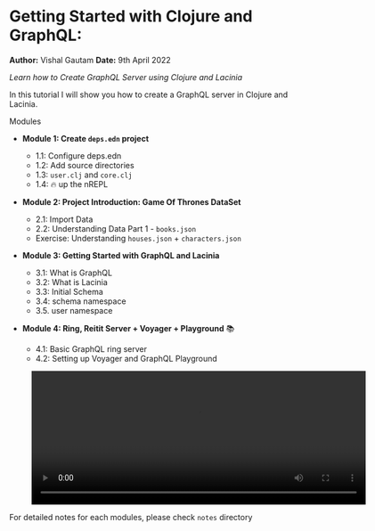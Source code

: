 # Getting Started with Clojure and GraphQL:

**Author:** Vishal Gautam
**Date:** 9th April 2022

*Learn how to Create GraphQL Server using Clojure and Lacinia*

In this tutorial I will show you how to create a GraphQL server in Clojure and Lacinia.

Modules

- **Module 1: Create `deps.edn` project**
  - 1.1: Configure deps.edn
  - 1.2: Add source directories
  - 1.3: `user.clj` and `core.clj`
  - 1.4: 🔥 up the nREPL

- **Module 2: Project Introduction: Game Of Thrones DataSet**
  - 2.1: Import Data
  - 2.2: Understanding Data Part 1 - `books.json`
  - Exercise: Understanding `houses.json` + `characters.json`

- **Module 3: Getting Started with GraphQL and Lacinia**
  - 3.1: What is GraphQL
  - 3.2: What is Lacinia
  - 3.3: Initial Schema
  - 3.4: schema namespace
  - 3.5. user namespace

- **Module 4: Ring, Reitit Server + Voyager + Playground** 📚
  - 4.1: Basic GraphQL ring server
  - 4.2: Setting up Voyager and GraphQL Playground

<!-- https://about.gitlab.com/handbook/markdown-guide/#display-local-videos-html5 -->
<figure class="video_container">
  <video width="600" height="240" controls="true" allowfullscreen="true">
    <source src="/playground.mp4" type="video/mp4">
  </video>
</figure>


For detailed notes for each modules, please check `notes` directory

